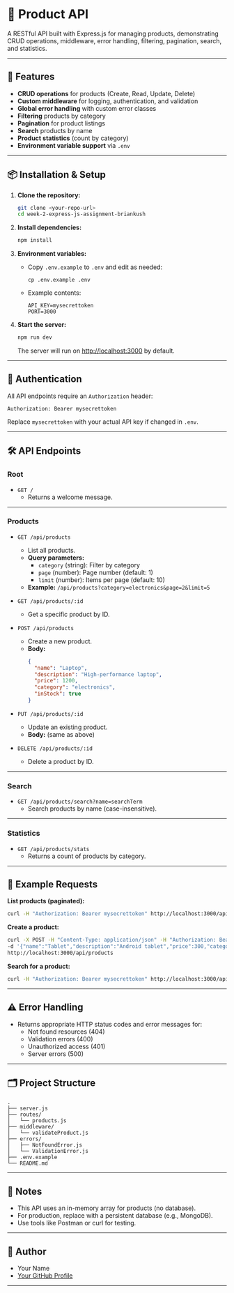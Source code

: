 # 🛒 Product API

A RESTful API built with Express.js for managing products, demonstrating CRUD operations, middleware, error handling, filtering, pagination, search, and statistics.

---

## 🚀 Features

- **CRUD operations** for products (Create, Read, Update, Delete)
- **Custom middleware** for logging, authentication, and validation
- **Global error handling** with custom error classes
- **Filtering** products by category
- **Pagination** for product listings
- **Search** products by name
- **Product statistics** (count by category)
- **Environment variable support** via `.env`

---

## 📦 Installation & Setup

1. **Clone the repository:**
   ```sh
   git clone <your-repo-url>
   cd week-2-express-js-assignment-briankush
   ```

2. **Install dependencies:**
   ```sh
   npm install
   ```

3. **Environment variables:**
   - Copy `.env.example` to `.env` and edit as needed:
     ```
     cp .env.example .env
     ```
   - Example contents:
     ```
     API_KEY=mysecrettoken
     PORT=3000
     ```

4. **Start the server:**
   ```sh
   npm run dev
   ```
   The server will run on [http://localhost:3000](http://localhost:3000) by default.

---

## 🔑 Authentication

All API endpoints require an `Authorization` header:

```
Authorization: Bearer mysecrettoken
```

Replace `mysecrettoken` with your actual API key if changed in `.env`.

---

## 🛠️ API Endpoints

### Root

- `GET /`
  - Returns a welcome message.

---

### Products

- `GET /api/products`
  - List all products.
  - **Query parameters:**
    - `category` (string): Filter by category
    - `page` (number): Page number (default: 1)
    - `limit` (number): Items per page (default: 10)
  - **Example:** `/api/products?category=electronics&page=2&limit=5`

- `GET /api/products/:id`
  - Get a specific product by ID.

- `POST /api/products`
  - Create a new product.
  - **Body:**
    ```json
    {
      "name": "Laptop",
      "description": "High-performance laptop",
      "price": 1200,
      "category": "electronics",
      "inStock": true
    }
    ```

- `PUT /api/products/:id`
  - Update an existing product.
  - **Body:** (same as above)

- `DELETE /api/products/:id`
  - Delete a product by ID.

---

### Search

- `GET /api/products/search?name=searchTerm`
  - Search products by name (case-insensitive).

---

### Statistics

- `GET /api/products/stats`
  - Returns a count of products by category.

---

## 🧪 Example Requests

**List products (paginated):**
```sh
curl -H "Authorization: Bearer mysecrettoken" http://localhost:3000/api/products?page=1&limit=2
```

**Create a product:**
```sh
curl -X POST -H "Content-Type: application/json" -H "Authorization: Bearer mysecrettoken" \
-d '{"name":"Tablet","description":"Android tablet","price":300,"category":"electronics","inStock":true}' \
http://localhost:3000/api/products
```

**Search for a product:**
```sh
curl -H "Authorization: Bearer mysecrettoken" http://localhost:3000/api/products/search?name=laptop
```

---

## ⚠️ Error Handling

- Returns appropriate HTTP status codes and error messages for:
  - Not found resources (404)
  - Validation errors (400)
  - Unauthorized access (401)
  - Server errors (500)

---

## 🗂️ Project Structure

```
.
├── server.js
├── routes/
│   └── products.js
├── middleware/
│   └── validateProduct.js
├── errors/
│   ├── NotFoundError.js
│   └── ValidationError.js
├── .env.example
└── README.md
```

---

## 📝 Notes

- This API uses an in-memory array for products (no database).
- For production, replace with a persistent database (e.g., MongoDB).
- Use tools like Postman or curl for testing.

---

## 👤 Author

- Your Name
- [Your GitHub Profile](https://github.com/yourusername)

---